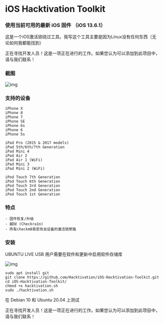 # iOS Hacktivation Toolkit

### 使用当前可用的最新 iOS 固件 （iOS 13.6.1）

这是一个iOS激活锁绕过工具。我写这个工具主要是因为Linux没有任何东西（无论如何我都能找到）

正在寻找开发人员！这是一项正在进行的工作。如果您认为可以添加到此项目中，请与我们联系！

### 截图

![img](https://i.imgur.com/RST0Y09.png)

### 支持的设备

```
iPhone X
iPhone 8
iPhone 7
iPhone SE
iPhone 6s
iPhone 6
iPhone 5s

iPad Pro (2015 & 2017 models)
iPad 5th/6th/7th Generation
iPad Mini 4
iPad Air 2
iPad Air 1 (WiFi)
iPad Mini 3
iPad Mini 2 (WiFi)

iPod Touch 7th Generation
iPod Touch 6th Generation
iPod Touch 3rd Generation
iPod Touch 2nd Generation
iPod Touch 1st Generation
```

### 特点


```
- 固件恢复/升级
- 越狱 (Checkra1n)
- 所有checkm8易受攻击设备的激活锁旁路
```

### 安装

UBUNTU LIVE USB 用户需要在软件和更新中启用软件存储库

![img](https://i.imgur.com/05scg8J.png)


```
sudo apt install git
git clone https://github.com/Hacktivation/iOS-Hacktivation-Toolkit.git
cd iOS-Hacktivation-Toolkit/
chmod +x hacktivation.sh
sudo ./hacktivation.sh
```

在 Debian 10 和 Ubuntu 20.04 上测试

正在寻找开发人员！这是一项正在进行的工作。如果您认为可以添加到此项目中，请与我们联系！

